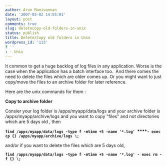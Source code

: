 ```yaml
---
author: Arun Manivannan
date: '2007-03-02 14:55:01'
layout: post
comments: true
slug: deletecopy-old-folders-in-unix
status: publish
title: Delete/Copy old folders in Unix
wordpress_id: '113'
? ''
: - Unix
---
```


It common to get a huge backlog of log files in any application. Worse is the
case when the application has a batch interface too.  And there comes the need
to delete the files which are older comes up. Or you might want to just
copy/move the files to an archive folder for later reference.

Here are the unix commands for them :

**Copy to archive folder**

Consier your log folder is /apps/myapp/data/logs and your archive folder is
/apps/myapp/archive/logs and you want to copy "files" and not directories
which are 5 days old , then

**`find /apps/myapp/data/logs -type f -mtime +5 -name '*.log' `****`- exec cp
{} /apps/myapp/archive/logs \;`**

and/or if you want to delete the files which are 5 days old,

**`find /apps/myapp/data/logs -type f -mtime +5 -name '*.log' - exec rm -f {}
\;`**

